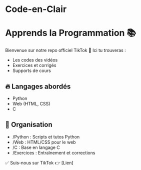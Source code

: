 # Code-en-Clair

# Apprends la Programmation 📚

Bienvenue sur notre repo officiel TikTok 🚀
Ici tu trouveras :
- Les codes des vidéos
- Exercices et corrigés
- Supports de cours

## 🔥 Langages abordés
- Python
- Web (HTML, CSS)
- C

## 📂 Organisation
- /Python : Scripts et tutos Python
- /Web : HTML/CSS pour le web
- /C : Base en langage C
- /Exercices : Entraînement et corrections

✅ Suis-nous sur TikTok 👉 [Lien]
